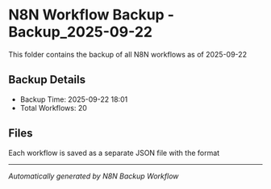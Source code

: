 # N8N Workflow Backup -Backup_2025-09-22

This folder contains the backup of all N8N workflows as of 2025-09-22

## Backup Details
- Backup Time: 2025-09-22 18:01
- Total Workflows: 20

## Files
Each workflow is saved as a separate JSON file with the format

---
*Automatically generated by N8N Backup Workflow*